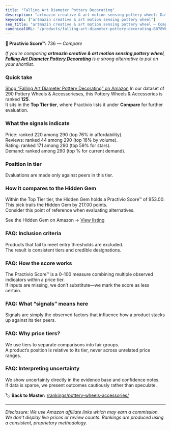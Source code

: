 ```yaml
---
title: "Falling Art Diameter Pottery Decorating"
description: "artmazin creative & art motion sensing pottery wheel: Data-driven ranking using the Practivio Score™. Positioned by quality, value, demand, findability, moment…"
keywords: ["artmazin creative & art motion sensing pottery wheel"]
seo_title: "artmazin creative & art motion sensing pottery wheel — Compare (2025)"
canonicalURL: "/products/falling-art-diameter-pottery-decorating-B078WLX2MF/"
---
```


**🛒 Practivio Score™:** 736 — _Compare_


*If you're comparing **artmazin creative & art motion sensing pottery wheel**, **[Falling Art Diameter Pottery Decorating](https://www.amazon.com/dp/B078WLX2MF?tag=practivio-20)** is a strong alternative to put on your shortlist.*
### Quick take
[Shop “Falling Art Diameter Pottery Decorating” on Amazon](https://www.amazon.com/dp/B078WLX2MF?tag=practivio-20)
In our dataset of 290 Pottery Wheels & Accessorieses, this Pottery Wheels & Accessories is ranked **125**.  
It sits in the **Top Tier tier**, where Practivio lists it under **Compare** for further evaluation.

### What the signals indicate
Price: ranked 220 among 290 (top 76% in affordability).  
Reviews: ranked 44 among 290 (top 16% by volume).  
Rating: ranked 171 among 290 (top 59% for stars).  
Demand: ranked  among 290 (top % for current demand).

### Position in tier
Evaluations are made only against peers in this tier.

### How it compares to the Hidden Gem
Within the Top Tier tier, the Hidden Gem holds a Practivio Score™ of 953.00.  
This pick trails the Hidden Gem by 217.00 points.  
Consider this point of reference when evaluating alternatives.  

See the Hidden Gem on Amazon → [View listing](https://www.amazon.com/dp/B093MCN1QQ?tag=practivio-20)

### FAQ: Inclusion criteria
Products that fail to meet entry thresholds are excluded.  
The result is consistent tiers and credible designations.

### FAQ: How the score works
The Practivio Score™ is a 0–100 measure combining multiple observed indicators within a price tier.  
If inputs are missing, we don’t substitute—we mark the score as less certain.

### FAQ: What “signals” means here
Signals are simply the observed factors that influence how a product stacks up against its tier peers.

### FAQ: Why price tiers?
We use tiers to separate comparisons into fair groups.  
A product’s position is relative to its tier, never across unrelated price ranges.

### FAQ: Interpreting uncertainty
We show uncertainty directly in the evidence base and confidence notes.  
If data is sparse, we present outcomes cautiously rather than speculate.

<!-- Missing template for Compare/CompareWithinPriceClass -->


🏷️ **Back to Master:** [/rankings/pottery-wheels-accessories/](/rankings/pottery-wheels-accessories/)

---
_Disclosure: We use Amazon affiliate links which may earn a commission. We don’t display live prices or review counts. Rankings are produced using a consistent, proprietary methodology._
